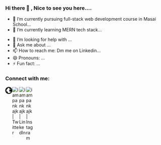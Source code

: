 ### Hi there 👋 , Nice to see you here....

<!--
**iampankajk/iampankajk** is a ✨ _special_ ✨ repository because its `README.md` (this file) appears on your GitHub profile.

Here are some ideas to get you started:
<!--  -->
- 🔭 I’m currently pursuing full-stack web development course in Masai School...
- 🌱 I’m currently learning MERN tech stack...
<!-- - 👯 I’m looking to collaborate on ... -->
- 🤔 I’m looking for help with ...
- 💬 Ask me about ...
- 📫 How to reach me: Dm me on Linkedin...
- 😄 Pronouns: ...
- ⚡ Fun fact:  ...



### Connect with me:

[<img align="left" alt="iampankajk.com" width="22px" src="https://raw.githubusercontent.com/iconic/open-iconic/master/svg/globe.svg" />][website]
[<img align="left" alt="iampankajk | Twitter" width="22px" src="https://cdn.jsdelivr.net/npm/simple-icons@v3/icons/twitter.svg" />][twitter]
[<img align="left" alt="iampankajk | LinkedIn" width="22px" src="https://cdn.jsdelivr.net/npm/simple-icons@v3/icons/linkedin.svg" />][linkedin]
[<img align="left" alt="iampankajk | Instagram" width="22px" src="https://cdn.jsdelivr.net/npm/simple-icons@v3/icons/instagram.svg" />][instagram]











[website]: https://iampankajk.com
[twitter]: https://twitter.com/realpankajk
[instagram]: https://instagram.com/iampankajk
[linkedin]: https://linkedin.com/in/iampankajk





